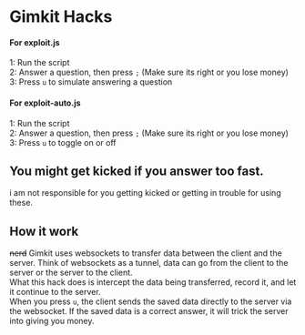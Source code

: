 # Gimkit Hacks

#### For exploit.js

1: Run the script<br>
2: Answer a question, then press `;` (Make sure its right or you lose money)<br>
3: Press `u` to simulate answering a question<br>

#### For exploit-auto.js

1: Run the script<br>
2: Answer a question, then press `;` (Make sure its right or you lose money)<br>
3: Press `u` to toggle on or off<br>

## You might get kicked if you answer too fast.
i am not responsible for you getting kicked or getting in trouble for using these.

## How it work
~~nerd~~ 
Gimkit uses websockets to transfer data between the client and the server. Think of websockets as a tunnel, data can go from the client to the server or the server to the client.<br>
What this hack does is intercept the data being transferred, record it, and let it continue to the server.<br>
When you press `u`, the client sends the saved data directly to the server via the websocket. If the saved data is a correct answer, it will trick the server into giving you money.
